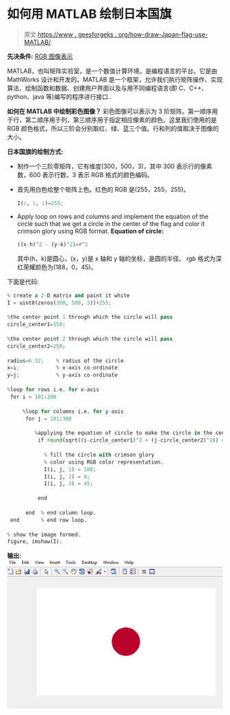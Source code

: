# 如何用 MATLAB 绘制日本国旗

> 原文:[https://www . geesforgeks . org/how-draw-Japan-flag-use-MATLAB/](https://www.geeksforgeeks.org/how-to-draw-japan-flag-using-matlab/)

**先决条件:** [RGB 图像表示](https://www.geeksforgeeks.org/matlab-rgb-image-representation/)

MATLAB，也叫矩阵实验室，是一个数值计算环境，是编程语言的平台。它是由 MathWorks 设计和开发的。MATLAB 是一个框架，允许我们执行矩阵操作、实现算法、绘制函数和数据、创建用户界面以及与用不同编程语言(即 C、C++、python、java 等)编写的程序进行接口..

**如何在 MATLAB 中绘制彩色图像？**
彩色图像可以表示为 3 阶矩阵。第一顺序用于行，第二顺序用于列，第三顺序用于指定相应像素的颜色。这里我们使用的是 RGB 颜色格式，所以三阶会分别取红、绿、蓝三个值。行和列的值取决于图像的大小。

**日本国旗的绘制方式:**

*   制作一个三阶零矩阵，它有维度(300，500，3)，其中 300 表示行的像素数，600 表示行数，3 表示 RGB 格式的颜色编码。
*   首先用白色给整个矩阵上色。红色的 RGB 是(255，255，255)。

    ```py
    I(:, :, :)=255;
    ```

*   Apply loop on rows and columns and implement the equation of the circle such that we get a circle in the center of the flag and color it crimson glory using RGB format.
    **Equation of circle:**

    ```py
    ((x-h)^2 - (y-k)^2)=r^2
    ```

    其中(h，k)是圆心，(x，y)是 x 轴和 y 轴的坐标，是圆的半径。
    *rgb* 格式为深红荣耀颜色为(188，0，45)。

下面是代码:

```py
% create a 2-D matrix and paint it white
I = uint8(zeros(300, 500, 3))+255; 

%the center point 1 through which the circle will pass
circle_center1=150; 

%the center point 2 through which the circle will pass
circle_center2=250;  

radius=6.32;    % radius of the circle
x=i;            % x-axis co-ordinate
y=j;            % y-axis co-ordinate

%loop for rows i.e. for x-axis
 for i = 101:200

     %loop for columns i.e. for y-axis
      for j = 101:300

         %applying the equation of circle to make the circle in the center.
          if round(sqrt((i-circle_center1)^2 + (j-circle_center2)^2)) < radius^2

            % fill the circle with crimson glory
            % color using RGB color representation.
            I(i, j, 1) = 188;
            I(i, j, 2) = 0;
            I(i, j, 3) = 45;

          end        

      end  % end column loop.
 end       % end row loop.

% show the image formed. 
figure, imshow(I);  
```

**输出:**
![](img/e682871c539bacdb055f93a18fbfd564.png)